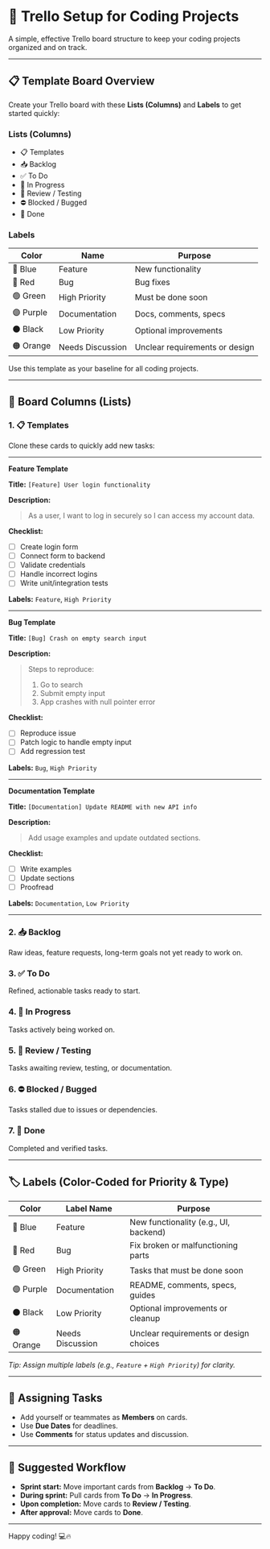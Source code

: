 # 🚀 Trello Setup for Coding Projects

A simple, effective Trello board structure to keep your coding projects organized and on track.

---

## 📋 Template Board Overview

Create your Trello board with these **Lists (Columns)** and **Labels** to get started quickly:

### Lists (Columns)
- 📋 Templates  
- 📥 Backlog  
- ✅ To Do  
- 🚧 In Progress  
- 🧪 Review / Testing  
- ⛔ Blocked / Bugged  
- 🏁 Done  

### Labels  
| Color    | Name            | Purpose                             |
| -------- | --------------- | --------------------------------- |
| 🔵 Blue  | Feature         | New functionality                  |
| 🔴 Red   | Bug             | Bug fixes                        |
| 🟢 Green | High Priority   | Must be done soon                 |
| 🟣 Purple| Documentation   | Docs, comments, specs            |
| ⚫ Black | Low Priority    | Optional improvements            |
| 🟠 Orange| Needs Discussion| Unclear requirements or design  |

Use this template as your baseline for all coding projects.

---

## 🧱 Board Columns (Lists)

### 1. 📋 Templates  
Clone these cards to quickly add new tasks:

---

**Feature Template**

**Title:** `[Feature] User login functionality`

**Description:**  
> As a user, I want to log in securely so I can access my account data.

**Checklist:**  
- [ ] Create login form  
- [ ] Connect form to backend  
- [ ] Validate credentials  
- [ ] Handle incorrect logins  
- [ ] Write unit/integration tests  

**Labels:** `Feature`, `High Priority`

---

**Bug Template**

**Title:** `[Bug] Crash on empty search input`

**Description:**  
> Steps to reproduce:  
> 1. Go to search  
> 2. Submit empty input  
> 3. App crashes with null pointer error

**Checklist:**  
- [ ] Reproduce issue  
- [ ] Patch logic to handle empty input  
- [ ] Add regression test  

**Labels:** `Bug`, `High Priority`

---

**Documentation Template**

**Title:** `[Documentation] Update README with new API info`

**Description:**  
> Add usage examples and update outdated sections.

**Checklist:**  
- [ ] Write examples  
- [ ] Update sections  
- [ ] Proofread  

**Labels:** `Documentation`, `Low Priority`

---

### 2. 📥 Backlog  
Raw ideas, feature requests, long-term goals not yet ready to work on.

### 3. ✅ To Do  
Refined, actionable tasks ready to start.

### 4. 🚧 In Progress  
Tasks actively being worked on.

### 5. 🧪 Review / Testing  
Tasks awaiting review, testing, or documentation.

### 6. ⛔ Blocked / Bugged  
Tasks stalled due to issues or dependencies.

### 7. 🏁 Done  
Completed and verified tasks.

---

## 🏷️ Labels (Color-Coded for Priority & Type)

| Color    | Label Name       | Purpose                                   |
| -------- | ---------------- | ----------------------------------------- |
| 🔵 Blue  | Feature          | New functionality (e.g., UI, backend)    |
| 🔴 Red   | Bug              | Fix broken or malfunctioning parts       |
| 🟢 Green | High Priority    | Tasks that must be done soon              |
| 🟣 Purple| Documentation    | README, comments, specs, guides           |
| ⚫ Black | Low Priority     | Optional improvements or cleanup          |
| 🟠 Orange| Needs Discussion | Unclear requirements or design choices   |

*Tip: Assign multiple labels (e.g., `Feature` + `High Priority`) for clarity.*

---

## 👥 Assigning Tasks

- Add yourself or teammates as **Members** on cards.  
- Use **Due Dates** for deadlines.  
- Use **Comments** for status updates and discussion.

---

## 📅 Suggested Workflow

- **Sprint start:** Move important cards from **Backlog** → **To Do**.  
- **During sprint:** Pull cards from **To Do** → **In Progress**.  
- **Upon completion:** Move cards to **Review / Testing**.  
- **After approval:** Move cards to **Done**.

---

Happy coding! 💻🔥
